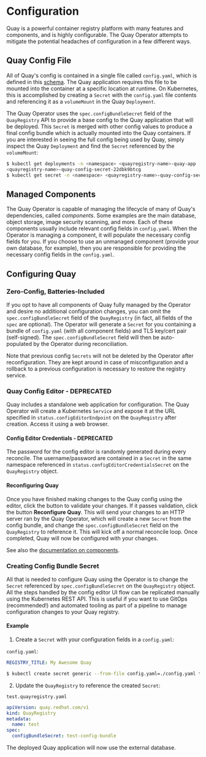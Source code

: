 # Configuration

Quay is a powerful container registry platform with many features and components, and is highly configurable. The Quay Operator attempts to mitigate the potential headaches of configuration in a few different ways.

## Quay Config File

All of Quay's config is contained in a single file called `config.yaml`, which is defined in this [schema](https://github.com/quay/quay/blob/master/util/config/schema.py). The Quay application requires this file to be mounted into the container at a specific location at runtime. On Kubernetes, this is accomplished by creating a `Secret` with the `config.yaml` file contents and referencing it as a `volumeMount` in the Quay `Deployment`.

The Quay Operator uses the `spec.configBundleSecret` field of the `QuayRegistry` API to provide a base config to the Quay application that will be deployed. This `Secret` is merged with other config values to produce a final config bundle which is actually mounted into the Quay containers. If you are interested in seeing the full config being used by Quay, simply inspect the Quay `Deployment` and find the `Secret` referenced by the `volumeMount`:

```sh
$ kubectl get deployments -n <namespace> <quayregistry-name>-quay-app -o jsonpath="{.spec.template.spec.volumes[0].secret.secretName}"
<quayregistry-name>-quay-config-secret-22dbk9btcg
$ kubectl get secret -n <namespace> <quayregistry-name>-quay-config-secret-22dbk9btcg -o jsonpath="{.data['config\.yaml']}" | base64 --decode
```

## Managed Components

The Quay Operator is capable of managing the lifecycle of many of Quay's dependencies, called _components_. Some examples are the main database, object storage, image security scanning, and more. Each of these components usually include relevant config fields in `config.yaml`. When the Operator is managing a component, it will populate the necessary config fields for you. If you choose to use an unmanaged component (provide your own database, for example), then you are responsible for providing the necessary config fields in the `config.yaml`.

## Configuring Quay

### Zero-Config, Batteries-Included

If you opt to have all components of Quay fully managed by the Operator and desire no additional configuration changes, you can omit the `spec.configBundleSecret` field of the `QuayRegistry` (in fact, all fields of the `spec` are optional). The Operator will generate a `Secret` for you containing a bundle of `config.yaml` (with all component fields) and TLS key/cert pair (self-signed). The `spec.configBundleSecret` field will then be auto-populated by the Operator during reconciliation.

Note that previous config `Secrets` will not be deleted by the Operator after reconfiguration. They are kept around in case of misconfiguration and a rollback to a previous configuration is necessary to restore the registry service.

### Quay Config Editor - DEPRECATED

Quay includes a standalone web application for configuration. The Quay Operator will create a Kubernetes `Service` and expose it at the URL specified in `status.configEditorEndpoint` on the `QuayRegistry` after creation. Access it using a web browser.

#### Config Editor Credentials - DEPRECATED

The password for the config editor is randomly generated during every reconcile. The username/password are contained in a `Secret` in the same namespace referenced in `status.configEditorCredentialsSecret` on the `QuayRegistry` object.

#### Reconfiguring Quay

Once you have finished making changes to the Quay config using the editor, click the button to validate your changes. If it passes validation, click the button **Reconfigure Quay**. This will send your changes to an HTTP server ran by the Quay Operator, which will create a new `Secret` from the config bundle, and change the `spec.configBundleSecret` field on the `QuayRegistry` to reference it. This will kick off a normal reconcile loop. Once completed, Quay will now be configured with your changes.

See also the [documentation on components](https://github.com/quay/quay-operator/docs/components.md).

### Creating Config Bundle Secret

All that is needed to configure Quay using the Operator is to change the `Secret` referenced by `spec.configBundleSecret` on the `QuayRegistry` object. All the steps handled by the config editor UI flow can be replicated manually using the Kubernetes REST API. This is useful if you want to use GitOps (recommended!) and automated tooling as part of a pipeline to manage configuration changes to your Quay registry.

#### Example

1. Create a `Secret` with your configuration fields in a `config.yaml`:

`config.yaml`:

```yaml
REGISTRY_TITLE: My Awesome Quay
```

```sh
$ kubectl create secret generic --from-file config.yaml=./config.yaml test-config-bundle
```

2. Update the `QuayRegistry` to reference the created `Secret`:

`test.quayregistry.yaml`

```yaml
apiVersion: quay.redhat.com/v1
kind: QuayRegistry
metadata:
  name: test
spec:
  configBundleSecret: test-config-bundle
```

The deployed Quay application will now use the external database.
